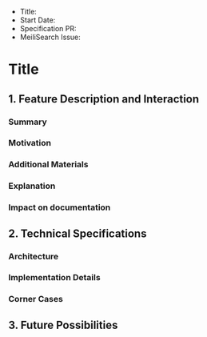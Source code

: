 - Title:
- Start Date:
- Specification PR:
- MeiliSearch Issue: 

# Title

## 1. Feature Description and Interaction

### Summary
### Motivation
### Additional Materials
### Explanation
### Impact on documentation

## 2. Technical Specifications

### Architecture
### Implementation Details
### Corner Cases

## 3. Future Possibilities
